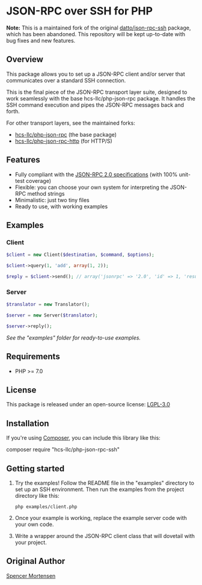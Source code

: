 # JSON-RPC over SSH for PHP

**Note:** This is a maintained fork of the original [datto/json-rpc-ssh](https://github.com/datto/php-json-rpc-ssh) package, which has been abandoned. This repository will be kept up-to-date with bug fixes and new features.

## Overview

This package allows you to set up a JSON-RPC client and/or server that communicates over a standard SSH connection.

This is the final piece of the JSON-RPC transport layer suite, designed to work seamlessly with the base hcs-llc/php-json-rpc package. It handles the SSH command execution and pipes the JSON-RPC messages back and forth.

For other transport layers, see the maintained forks:

* [hcs-llc/php-json-rpc](https://github.com/hcs-llc/php-json-rpc) (the base package)  
* [hcs-llc/php-json-rpc-http](https://github.com/hcs-llc/php-json-rpc-http) (for HTTP/S)

## Features

* Fully compliant with the [JSON-RPC 2.0 specifications](http://www.jsonrpc.org/specification) (with 100% unit-test coverage)
* Flexible: you can choose your own system for interpreting the JSON-RPC method strings
* Minimalistic: just two tiny files
* Ready to use, with working examples

## Examples

### Client

```php
$client = new Client($destination, $command, $options);

$client->query(1, 'add', array(1, 2));

$reply = $client->send(); // array('jsonrpc' => '2.0', 'id' => 1, 'result' => 3)
```

### Server

```php
$translator = new Translator();

$server = new Server($translator);

$server->reply();
```

*See the "examples" folder for ready-to-use examples.*

## **Requirements**

* PHP >= 7.0

## **License**

This package is released under an open-source license: [LGPL-3.0](https://www.gnu.org/licenses/lgpl-3.0.html)

## Installation

If you're using [Composer](https://getcomposer.org/), you can include this library like this:

composer require "hcs-llc/php-json-rpc-ssh"

## Getting started

1. Try the examples! Follow the README file in the "examples" directory to set up an SSH environment. Then run the examples from the project directory like this:
	```
	php examples/client.php
	```

2. Once your example is working, replace the example server code with your own code.  
3. Write a wrapper around the JSON-RPC client class that will dovetail with your project.

## Original Author

[Spencer Mortensen](http://spencermortensen.com/contact/)
